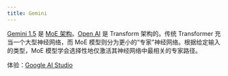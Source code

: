 ```yaml
---
title: Gemini
---
```



[Gemini 1.5](https://blog.google/technology/ai/google-gemini-next-generation-model-february-2024/) 是 [MoE 架构](https://arxiv.org/abs/1701.06538)。[Open AI](../o/openai.md) 是 Transform 架构的。传统 Transformer 充当一个大型神经网络，而 MoE 模型则分为更小的“专家”神经网络。根据给定输入的类型，MoE 模型学会选择性地仅激活其神经网络中最相关的专家路径。

体验：[Google AI Studio](https://aistudio.google.com/app/prompts/new_chat)